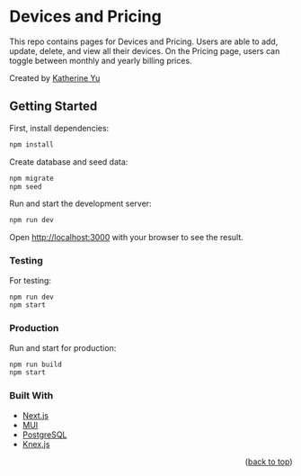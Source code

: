 # Devices and Pricing
This repo contains pages for Devices and Pricing. Users are able to add, update, delete, and view all their devices. On the Pricing page, users can toggle between monthly and yearly billing prices.

Created by <a href="https://github.com/chiakat">Katherine Yu</a>

## Getting Started

First, install dependencies:

```bash
npm install
```

Create database and seed data:

```bash
npm migrate
npm seed
```

Run and start the development server:

```bash
npm run dev
```

Open [http://localhost:3000](http://localhost:3000) with your browser to see the result.


### Testing

For testing:
```bash
npm run dev
npm start
```

### Production

Run and start for production:

```bash
npm run build
npm start
```

### Built With

* [Next.js](https://nextjs.org/)
* [MUI](https://mui.com/)
* [PostgreSQL](https://www.postgresql.org/)
* [Knex.js](https://knexjs.org/)


<p align="right">(<a href="#top">back to top</a>)</p>